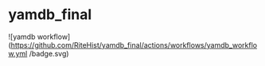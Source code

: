 # yamdb_final
![yamdb workflow](https://github.com/RiteHist/yamdb_final/actions/workflows/yamdb_workflow.yml /badge.svg)
